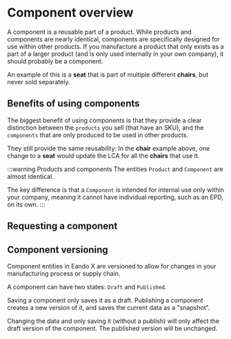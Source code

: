 # Component overview

A component is a reusable part of a product. While products and components are nearly identical, components are specifically designed for use within other products.
If you manufacture a product that only exists as a part of a larger product (and is only used internally in your own company), it should probably be a component.

An example of this is a **seat** that is part of multiple different **chairs**, but never sold separately.

## Benefits of using components

The biggest benefit of using components is that they provide a clear distinction between the `products` you sell (that have an SKU), and the `components` that are only produced to be used in other products.

They still provide the same reusability: In the **chair** example above, one change to a **seat** would update the LCA for all the **chairs** that use it.

:::warning Products and components
The entities `Product` and `Component` are almost identical.

The key difference is that a `Component` is intended for internal use only within your company, meaning it cannot have individual reporting, such as an EPD, on its own.
:::

## Requesting a component

<!--@include: ../__partials/product-request.md -->

## Component versioning

Component entities in Eando X are versioned to allow for changes in your manufacturing process or supply chain.

A component can have two states: `Draft` and `Published`.

Saving a component only saves it as a draft. Publishing a component creates a new version of it, and saves the current data as a "snapshot".

Changing the data and only saving it (without a publish) will only affect the draft version of the component. The published version will be unchanged.
